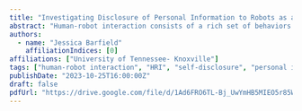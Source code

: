 ```yaml
---
title: "Investigating Disclosure of Personal Information to Robots as a Function of Robot Appearance and Level of Self-Disclosure"
abstract: "Human-robot interaction consists of a rich set of behaviors between humans and robots often requiring the exchange of personal and sensitive information between them. From a conceptual framework this paper discusses whether a robot who self-discloses personal information when conversing with a user will prompt the user to reciprocate and self-disclose personal and sensitive information to the robot. Additionally, the paper discusses various factors which may influence whether self-disclosure of personal information between human and robot occurs and briefly discusses aspects of a conceptual representational system necessary for HRI enabling the robot to self-disclose to a user."
authors:
  - name: "Jessica Barfield"
    affiliationIndices: [0]
affiliations: ["University of Tennessee- Knoxville"]
tags: ["human-robot interaction", "HRI", "self-disclosure", "personal information", "robot appearance", "privacy", "trust", "conversation", "social robotics", "information sharing", "behavioral interaction"]
publishDate: "2023-10-25T16:00:00Z"
draft: false
pdfUrl: "https://drive.google.com/file/d/1Ad6FRO6TL-Bj_UwYmHB5MIEO5r85WUBE/view"
---
```

